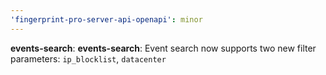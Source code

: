 ```yaml
---
'fingerprint-pro-server-api-openapi': minor
---
```


**events-search**: **events-search**: Event search now supports two new filter parameters: `ip_blocklist`, `datacenter`

